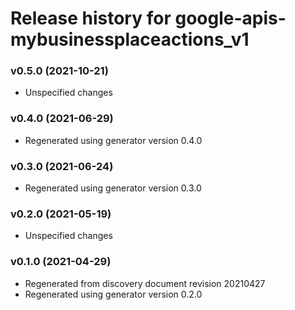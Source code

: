 # Release history for google-apis-mybusinessplaceactions_v1

### v0.5.0 (2021-10-21)

* Unspecified changes

### v0.4.0 (2021-06-29)

* Regenerated using generator version 0.4.0

### v0.3.0 (2021-06-24)

* Regenerated using generator version 0.3.0

### v0.2.0 (2021-05-19)

* Unspecified changes

### v0.1.0 (2021-04-29)

* Regenerated from discovery document revision 20210427
* Regenerated using generator version 0.2.0

